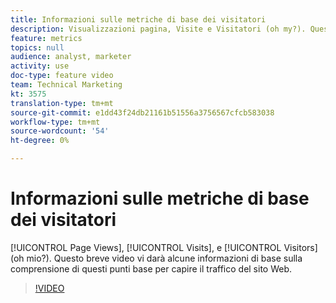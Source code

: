 ```yaml
---
title: Informazioni sulle metriche di base dei visitatori
description: Visualizzazioni pagina, Visite e Visitatori (oh my?). Questo breve video vi darà alcune informazioni di base sulla comprensione di questi punti base per capire il traffico del sito Web.
feature: metrics
topics: null
audience: analyst, marketer
activity: use
doc-type: feature video
team: Technical Marketing
kt: 3575
translation-type: tm+mt
source-git-commit: e1dd43f24db21161b51556a3756567cfcb583038
workflow-type: tm+mt
source-wordcount: '54'
ht-degree: 0%

---
```



# Informazioni sulle metriche di base dei visitatori

[!UICONTROL Page Views], [!UICONTROL Visits], e [!UICONTROL Visitors] (oh mio?). Questo breve video vi darà alcune informazioni di base sulla comprensione di questi punti base per capire il traffico del sito Web.

>[!VIDEO](https://video.tv.adobe.com/v/28774/?quality=12)
